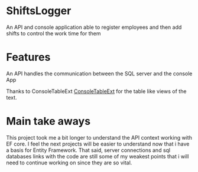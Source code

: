 # ShiftsLogger
An API and console application able to register employees and then add shifts to control the work time for them

# Features
 An API handles the communication between the SQL server and the console App

 Thanks to ConsoleTableExt [ConsoleTableExt](https://github.com/minhhungit/ConsoleTableExt) for the table like views of the text.

# Main take aways

This project took me a bit longer to understand the API context working with EF core. I feel the next projects will be easier to understand now that i have a basis
for Entity Framework. That said, server connections and sql databases links with the code are still some of my weakest points that i will need to continue working on since they are so vital.
